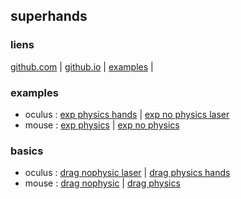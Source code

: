 ## superhands

### liens
[github.com](https://github.com/wmurphyrd/aframe-super-hands-component) | 
[github.io](https://wmurphyrd.github.io/aframe-super-hands-component/) |
[examples](https://wmurphyrd.github.io/aframe-super-hands-component/examples/) |

### examples
* oculus : 
[exp physics hands](https://eminet666.github.io/eminet_VR/x_test/superhands/examples/0_exp_physics_handscontrol.html) |
[exp no physics laser](https://eminet666.github.io/eminet_VR/x_test/superhands/examples/1_exp_nophysics_lasercontrol.html)
* mouse : 
[exp physics](https://eminet666.github.io/eminet_VR/x_test/superhands/examples/0_exp_physics_handscontrol.html) |
[exp no physics](https://eminet666.github.io/eminet_VR/x_test/superhands/examples/1_exp_nophysics_lasercontrol.html)

### basics
* oculus : 
[drag nophysic laser](https://eminet666.github.io/eminet_VR/x_test/superhands/1_drag_nophysic_lasercontrol.html) |
[drag physics hands](https://eminet666.github.io/eminet_VR/x_test/superhands/0_drag_physics_handscontrol.html) 
* mouse : 
[drag nophysic](https://eminet666.github.io/eminet_VR/x_test/superhands/1_drag_nophysic_mousecontrol.html) |
[drag physics](https://eminet666.github.io/eminet_VR/x_test/superhands/0_drag_physics_mousecontrol.html)

